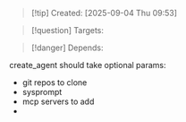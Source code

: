 
>[!tip] Created: [2025-09-04 Thu 09:53]

>[!question] Targets: 

>[!danger] Depends: 

create_agent should take optional params:
- git repos to clone
- sysprompt
- mcp servers to add
- 